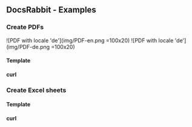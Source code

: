 ## DocsRabbit - Examples

### Create PDFs

![PDF with locale 'de'](img/PDF-en.png =100x20)
![PDF with locale 'de'](img/PDF-de.png =100x20)

#### Template

#### curl


### Create Excel sheets

#### Template

#### curl
